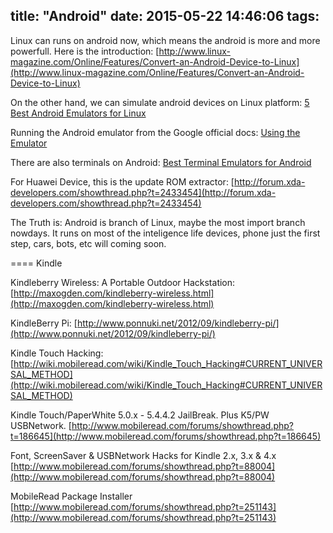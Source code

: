 title: "Android"
date: 2015-05-22 14:46:06
tags:
---

Linux can runs on android now, which means the android is more and more powerfull. Here is the introduction: [http://www.linux-magazine.com/Online/Features/Convert-an-Android-Device-to-Linux](http://www.linux-magazine.com/Online/Features/Convert-an-Android-Device-to-Linux)

On the other hand, we can simulate android devices on Linux platform: [5 Best Android Emulators for Linux](http://techapple.net/2014/05/5-best-android-emulators-linux-run-android-apps-linux-ubuntulinuxmintfedoraarchlinuxopensusemageiacentos-etc/)

Running the Android emulator from the Google official docs: [Using the Emulator](http://developer.android.com/tools/devices/emulator.html)

There are also terminals on Android: [Best Terminal Emulators for Android](http://www.junauza.com/2011/11/best-terminals-emulators-for-android.html)

For Huawei Device, this is the update ROM extractor: [http://forum.xda-developers.com/showthread.php?t=2433454](http://forum.xda-developers.com/showthread.php?t=2433454) 

The Truth is: Android is branch of Linux, maybe the most import branch nowdays. It runs on most of the inteligence life devices, phone just the first step, cars, bots, etc will coming soon.


====
Kindle

Kindleberry Wireless: A Portable Outdoor Hackstation: [http://maxogden.com/kindleberry-wireless.html](http://maxogden.com/kindleberry-wireless.html)

KindleBerry Pi: [http://www.ponnuki.net/2012/09/kindleberry-pi/](http://www.ponnuki.net/2012/09/kindleberry-pi/)

Kindle Touch Hacking: [http://wiki.mobileread.com/wiki/Kindle_Touch_Hacking#CURRENT_UNIVERSAL_METHOD](http://wiki.mobileread.com/wiki/Kindle_Touch_Hacking#CURRENT_UNIVERSAL_METHOD)

Kindle Touch/PaperWhite 5.0.x - 5.4.4.2 JailBreak. Plus K5/PW USBNetwork. [http://www.mobileread.com/forums/showthread.php?t=186645](http://www.mobileread.com/forums/showthread.php?t=186645)

Font, ScreenSaver & USBNetwork Hacks for Kindle 2.x, 3.x & 4.x [http://www.mobileread.com/forums/showthread.php?t=88004](http://www.mobileread.com/forums/showthread.php?t=88004)

MobileRead Package Installer [http://www.mobileread.com/forums/showthread.php?t=251143](http://www.mobileread.com/forums/showthread.php?t=251143)
